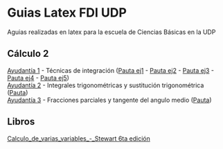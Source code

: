 # Guias Latex FDI UDP
Aguias realizadas en latex para la escuela de Ciencias Básicas en la UDP

## Cálculo 2

[Ayudantía 1](C2/GuiaAy1/c2-ay1.pdf) - Técnicas de integración ([Pauta ej1](C2/GuiaAy1/Pauta/c2-ay1-ej1.pdf) - [Pauta ej2](C2/GuiaAy1/Pauta/c2-ay1-ej2.pdf) - [Pauta ej3](C2/GuiaAy1/Pauta/c2-ay1-ej3.pdf) - [Pauta ej4](C2/GuiaAy1/Pauta/c2-ay1-ej4.pdf) - [Pauta ej5](C2/GuiaAy1/Pauta/c2-ay1-ej5.pdf))<br />
[Ayudantía 2](C2/GuiaAy2/c2-ay2.pdf) - Integrales trigonométricas y sustitución trigonométrica ([Pauta](C2/GuiaAy2/pauta/c2-ay2-pauta.pdf))<br />
[Ayudantía 3](C2/GuiaAy3/c2-ay3.pdf) - Fracciones parciales y tangente del angulo medio ([Pauta](C2/GuiaAy3/pauta/c2-ay3-pauta.pdf))


## Libros

[Calculo_de_varias_variables_-_Stewart 6ta edición](Calculo_de_varias_variables_-_Stewart.pdf)
